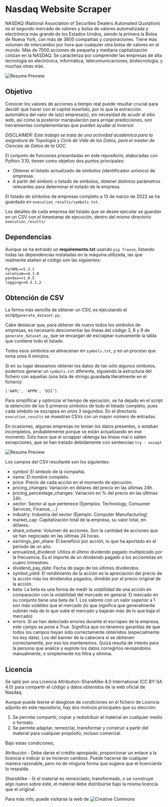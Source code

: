 # Nasdaq Website Scraper

NASDAQ (National Association of Securities Dealers Automated Quotation) es el segundo mercado de valores
y bolsa de valores automatizada y electrónica más grande de los Estados Unidos, siendo la primera la Bolsa de Nueva York, 
con más de 3800 compañías y corporaciones. Tiene más volumen de intercambio por hora que cualquier otra bolsa de valores en el mundo. 
Más de 7000 acciones de pequeña y mediana capitalización cotizan en la NASDAQ. Se caracteriza por comprender las empresas 
de alta tecnología en electrónica, informática, telecomunicaciones, biotecnología, y muchas otras más.

![Resume Preview](https://github.com/jadvani/NasdaqScrapper/blob/main/img/readme_nasdaq.jpg)

## Objetivo

Conocer los valores de acciones a tiempo real puede resultar crucial para decidir qué hacer con el capital invertido, por lo que 
la extracción automática del valor de la(s) empresa(s), sin necesidad de acudir al sitio web, así como la posterior manipulación
para arrojar predicciones, son herramientas complementarias que pueden ayudar al inversor. 

*DISCLAIMER: Este trabajo se trata de una actividad académica para la asignatura de Topología y Ciclo de Vida de los Datos, para el master de Ciencias de Datos de la UOC.*

El conjunto de funciones presentadas en este repositorio, elaboradas con Python 3.10, tienen como objetivo dos puntos principales:

* Obtener el listado actualizado de símbolos (identificador unívoco) de empresas. 
* A partir del símbolo o listado de símbolos, obtener distintos parámetros relevantes para determinar el estado de la empresa.

El listado de símbolos de empresas completo a 13 de marzo de 2022 se ha guardado en ```execution_results/symbols.txt```.

Los detalles de cada empresa del listado que se desee ejecutar se guardan en un CSV con el timestamp de ejecución, dentro del mismo directorio ```execution_results/```

## Dependencias

Aunque se ha extraído un **requirements.txt** usando ```pip freeze```, listando todas las dependencias instaladas en la máquina utilizada, 
las que realmente atañen al código son las siguientes:
```
PyYAML==5.3.1
selenium==4.1.0
pandas==1.0.5
logging==0.5.1.2
```
## Obtención de CSV

La forma más sencilla de obtener un CSV, es ejecutando el script```generate_dataset.py```.

Cabe destacar que, para obtener de nuevo todos los símbolos de empresas, es necesario descomentar 
las líneas del código 3, 8 y 9 de ```generate_dataset.py```, que se encargan de escrapear nuevamente la tabla que contiene todo el listado. 

Todos esos símbolos se almacenan en ```symbols.txt```, y es un proceso que toma unos 6 minutos. 

Si en su lugar deseamos obtener los datos de tan sólo algunos símbolos, podemos generar un ```symbols.txt``` diferente, siguiendo la estructura 
del fichero con aquellas (una lista de strings guardada literalmente en el fichero):

```['AAPL', 'APPN', 'DIS']```

Para simplificar y optimizar el tiempo de ejecución, se ha dejado en el script la obtención de los 5 primeros símbolos de todo el listado completo, 
pues cada símbolo se escrapea en unos 3 segundos. En el directorio ```execution_results``` se muestran CSVs con un mayor número de entradas. 

En ocasiones, algunas empresas no tenían los datos presentes, o estaban incompletos, probablemente porque se están actualizando en ese momento. Esto hace que el scrapper obtenga las líneas mal o salten excepciones, que se han tratado debidamente con sentencias ```try - except```

![Resume Preview](https://github.com/jadvani/NasdaqScrapper/blob/main/img/data_not_available.jpg)

Los campos del CSV resultante son los siguientes:

* symbol: El símbolo de la compañía. 
* name: El nombre completo.
* price: Precio de cada acción en el momento de ejecución.
* pricing_changes: Variación en dólares del precio en las últimas 24h.
* pricing_percentage_changes: Variación en % del precio en las últimas 24h.
* sector: Sector al que pertenece (Ejemplos: Technology, Consumer Services, Finance, ...)
* industry: Industria del sector (Ejemplo: Computer Manufacturing)
* market_cap: Capitalización total de la empresa, su valor total, en dólares.
* share_volume: Volumen de acciones. Son la cantidad de acciones que se han negociado en las últimas 24 horas.
* earnings_per_share: El beneficio por acción, lo que ha aportado en el periodo de un año.
* annualized_dividend: Utiliza el último dividendo pagado multiplicado por la frecuencia. Es el importe de un dividendo pagado a los accionistas en cuatro trimestres. 
* dividend_pay_date: Fecha de pago de los últimos dividendos.
* symbol_yield: El rendimiento de la acción es la apreciación del precio de la acción más los dividendos pagados, dividido por el precio original de la acción.
* beta: La beta es una forma de medir la volatilidad de una acción en comparación con la volatilidad del mercado en general. El mercado en su conjunto tiene una beta de 1. Los valores con un valor superior a 1 son más volátiles que el mercado (lo que significa que generalmente subirán más de lo que sube el mercado y bajarán más de lo que baja el mercado)
* errors: Si se han detectado errores durante el escrapeo de la empresa, este campo se pone a True. Significa que no tenemos garantías de que todos los campos hayan sido correctamente obtenidos (especialmente los key data). Los del banner de la cabecera sí se obtienen correctamente, por eso los mantenemos. Quizá resulta de interés para la persona que analice y explote los datos corregirlos revisándolos manualmente, o simplemente los filtra y elimina. 

## Licencia

Se optó por una Licencia Attribution-ShareAlike 4.0 International (CC BY-SA 4.0) para compartir el código y datos obtenidos de la web oficial de Nasdaq.

Aunque puede leerse el desglose de condiciones en el fichero de Licencia adjunto en este repositorio, hay dos motivos principales que su elección:

1. Se permite compartir, copiar y redistribuir el material en cualquier medio o formato.
2. Se permite adaptar, remezclar, transformar y construir a partir del material para cualquier propósito, incluso comercial.

Bajo estas condiciones, 

Atribución - Debe darse el crédito apropiado, proporcionar un enlace a la licencia e indicar si se hicieron cambios. Puede hacerse de cualquier manera razonable, pero no de ninguna forma que sugiera que el licenciante lo respalda.

ShareAlike - Si el material es remezclado, transformado, o se construye algo nuevo sobre éste, el material debe distribuirse bajo la misma licencia que el original.

Para más info, puede visitarse la web de ![Creative Commons ](https://creativecommons.org/licenses/by-sa/4.0/)
